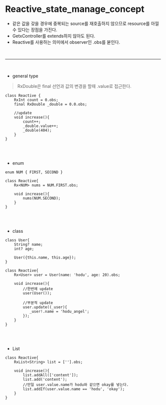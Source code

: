 # Reactive_state_manage_concept
- 같은 값을 갖을 경우에 중복되는 source를 재호출하지 않으므로 resource를 아낄 수 있다는 장점을 가진다. <br>
- GetxController를 extends하지 않아도 된다. <br>
- Reactive를 사용하는 의미에서 observer인 .obs를 붇인다.
<br>

---

<br>

- general type
> RxDouble은 final 선언과 값의 변경을 할때 .value로 접근한다.
```
class Reactive {
    RxInt count = 0.obs;
    final RxDouble _double = 0.0.obs;
    
    //update
    void increase(){
        count++;
        _double.value++;
        _double(404);
    }
}
```

<br><br>

- enum
```
enum NUM { FIRST, SECOND }

class Reactive{
    Rx<NUM> nums = NUM.FIRST.obs;
    
    void increase(){
        nums(NUM.SECOND);
    }
}
```

<br><br>

- class
```
class User{
    String? name;
    int? age;
    
    User({this.name, this.age});
}

class Reactive{
    Rx<User> user = User(name: 'hodu', age: 20).obs;
    
    void increase(){
        //한번에 update
        user(User());  
        
        //부분적 update
        user.update((_user){
           _user!.name = 'hodu_angel'; 
        });
    }
}
```

<br><br>

- List
```
class Reactive{
    RxList<String> list = [''].obs;
    
    void increase(){
        list.addAll(['content']);
        list.add('content');
        //만일 user.value.name가 hodu와 같으면 okay를 넣는다.
        list.addIf(user.value.name == 'hodu', 'okay');
    }
}
```